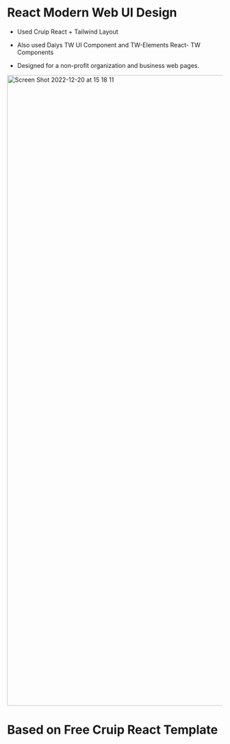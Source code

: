 # React Modern Web UI Design

- Used Cruip React + Tailwind Layout

- Also used Daiys TW UI Component and TW-Elements React- TW Components

- Designed for a non-profit organization and business web pages. 
<img width="1470" alt="Screen Shot 2022-12-20 at 15 18 11" src="https://user-images.githubusercontent.com/5075880/208671768-91374f0c-bb84-4c41-be33-c2365f3f5d9e.png">


# Based on Free Cruip React Template
